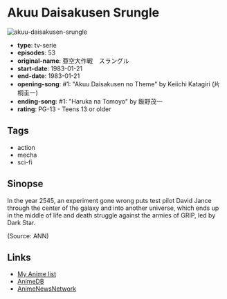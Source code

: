 # Akuu Daisakusen Srungle

![akuu-daisakusen-srungle](https://cdn.myanimelist.net/images/anime/3/14674.jpg)

-   **type**: tv-serie
-   **episodes**: 53
-   **original-name**: 亜空大作戦　スラングル
-   **start-date**: 1983-01-21
-   **end-date**: 1983-01-21
-   **opening-song**: #1: "Akuu Daisakusen no Theme" by Keiichi Katagiri (片桐圭一)
-   **ending-song**: #1: "Haruka na Tomoyo" by 飯野茂一
-   **rating**: PG-13 - Teens 13 or older

## Tags

-   action
-   mecha
-   sci-fi

## Sinopse

In the year 2545, an experiment gone wrong puts test pilot David Jance through the center of the galaxy and into another universe, which ends up in the middle of life and death struggle against the armies of GRIP, led by Dark Star.

(Source: ANN)

## Links

-   [My Anime list](https://myanimelist.net/anime/6452/Akuu_Daisakusen_Srungle)
-   [AnimeDB](http://anidb.info/perl-bin/animedb.pl?show=anime&aid=1480)
-   [AnimeNewsNetwork](http://www.animenewsnetwork.com/encyclopedia/anime.php?id=1073)
